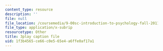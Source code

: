 ```yaml
---
content_type: resource
description: ''
file: null
file_location: /coursemedia/9-00sc-introduction-to-psychology-fall-2011/1f3b4565ce66c0e565e4a6ffe0af17a1_lanmHS0JwYI.srt
file_type: application/x-subrip
resourcetype: Other
title: 3play caption file
uid: 1f3b4565-ce66-c0e5-65e4-a6ffe0af17a1
---
```

